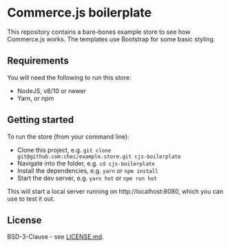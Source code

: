# Commerce.js boilerplate

This repository contains a bare-bones example store to see how Commerce.js works. The templates use Bootstrap for
some basic styling.

## Requirements

You will need the following to run this store:

* NodeJS, v8/10 or newer
* Yarn, or npm

## Getting started

To run the store (from your command line):

* Clone this project, e.g. `git clone git@github.com:chec/example.store.git cjs-boilerplate`
* Navigate into the folder, e.g. `cd cjs-boilerplate`
* Install the dependencies, e.g. `yarn` or `npm install`
* Start the dev server, e.g. `yarn hot` or `npm run hot`

This will start a local server running on http://localhost:8080, which you can use to test it out.

## License

BSD-3-Clause - see [LICENSE.md](LICENSE.md).
